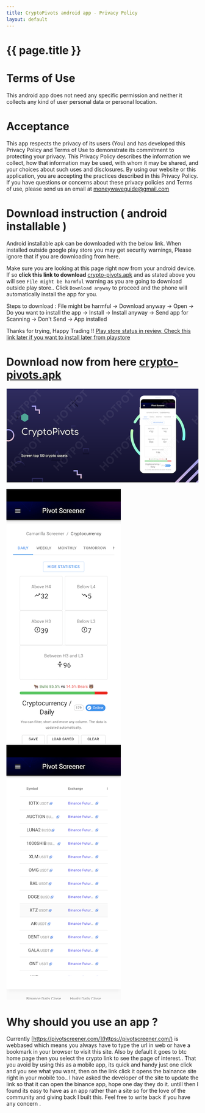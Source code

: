 ```yaml
---
title: CryptoPivots android app - Privacy Policy
layout: default
---
```


# {{ page.title }}

# Terms of Use
This android app does not need any specific permission and neither it collects any kind of user personal data or personal location. 

# Acceptance
This app respects the privacy of its users (You) and has developed this Privacy Policy and Terms of Use to demonstrate its commitment to protecting your privacy. This Privacy Policy describes the information we collect, how that information may be used, with whom it may be shared, and your choices about such uses and disclosures. By using our website or this application, you are accepting the practices described in this Privacy Policy.
If you have questions or concerns about these privacy policies and Terms of use, please send us an email at <moneywaveguide@gmail.com>

# Download instruction ( android installable )
Android installable apk can be downloaded with the below link. When installed outside google play store you may get security warnings, Please ignore that if you are downloading from here.

Make sure you are looking at this page right now from your android device. If so **click this link to download** [crypto-pivots.apk](https://github.com/profitwave/profitwave.github.io/blob/main/apk/crypto-pivots.apk?raw=true) and as stated above you will see `File might be harmful` warning as you are going to download outside play store.. Click `Download anyway` to proceed and the phone will automatically install the app for you.

Steps to download : File might be harmful -> Download anyway -> Open -> Do you want to install the app -> Install -> Install anyway -> Send app for Scanning -> Don't Send -> App installed

Thanks for trying, Happy Trading !! [Play store status in review, Check this link later if you want to install later from playstore](https://play.google.com/store/apps/details?id=com.pivot.screener)

# Download now from here [crypto-pivots.apk](https://github.com/profitwave/profitwave.github.io/blob/main/apk/crypto-pivots.apk?raw=true)

![info](apk/info-view.png)    

![home](apk/home-page.png)![home-2](apk/device-2.png)


# Why should you use an app ?

Currently [https://pivotscreener.com/](https://pivotscreener.com/) is webbased which means you always have to type the url in web or have a bookmark in your browser to visit this site. Also by default it goes to btc home page then you select the crypto link to see the page of interest.. That you avoid by using this as a mobile app, its quick and handy just one click and you see what you want, then on the link click it opens the bainance site right in your mobile too.. I have asked the developer of the site to update the link so that it can open the binance app, hope one day they do it. untill then I found its easy to have as an app rather than a site so for the love of the community and giving back I built this. Feel free to write back if you have any concern .
